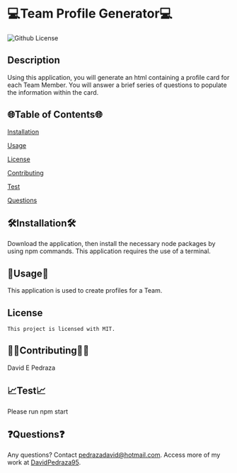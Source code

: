 # 💻Team Profile Generator💻

  ![Github License](https://img.shields.io/badge/license-MIT-blue.svg)


  ## Description
  Using this application, you will generate an html containing a profile card for each Team Member. You will answer a brief series of questions to populate the information within the card.

  <ur>

  ## 🌐Table of Contents🌐
  [Installation](#installation)

  [Usage](#usage)

  
[License](#license)


  [Contributing](#contributing)

  [Test](#test)

  [Questions](#questions)

 
  
  ## 🛠️Installation🛠️
  Download the application, then install the necessary node packages by using npm commands. This application requires the use of a terminal.

  <ur>

  ## 📁Usage📁
  This application is used to create profiles for a Team.
  ## License 
    This project is licensed with MIT.

  <ur>

  ## 👨‍💼Contributing👩‍💼
  David E Pedraza
  <ur>

  ## 📈Test📈
  Please run npm start
  <ur>

  ## ❓Questions❓
  Any questions? Contact pedrazadavid@hotmail.com. Access more of my work at [DavidPedraza95](https://github.com/DavidPedraza95/).
